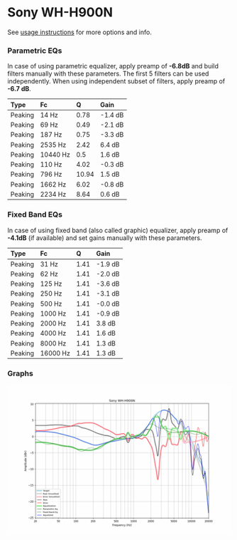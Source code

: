 # Sony WH-H900N
See [usage instructions](https://github.com/jaakkopasanen/AutoEq#usage) for more options and info.

### Parametric EQs
In case of using parametric equalizer, apply preamp of **-6.8dB** and build filters manually
with these parameters. The first 5 filters can be used independently.
When using independent subset of filters, apply preamp of **-6.7 dB**.

| Type    | Fc       |     Q | Gain    |
|:--------|:---------|:------|:--------|
| Peaking | 14 Hz    |  0.78 | -1.4 dB |
| Peaking | 69 Hz    |  0.49 | -2.1 dB |
| Peaking | 187 Hz   |  0.75 | -3.3 dB |
| Peaking | 2535 Hz  |  2.42 | 6.4 dB  |
| Peaking | 10440 Hz |  0.5  | 1.6 dB  |
| Peaking | 110 Hz   |  4.02 | -0.3 dB |
| Peaking | 796 Hz   | 10.94 | 1.5 dB  |
| Peaking | 1662 Hz  |  6.02 | -0.8 dB |
| Peaking | 2234 Hz  |  8.64 | 0.6 dB  |

### Fixed Band EQs
In case of using fixed band (also called graphic) equalizer, apply preamp of **-4.1dB**
(if available) and set gains manually with these parameters.

| Type    | Fc       |    Q | Gain    |
|:--------|:---------|:-----|:--------|
| Peaking | 31 Hz    | 1.41 | -1.9 dB |
| Peaking | 62 Hz    | 1.41 | -2.0 dB |
| Peaking | 125 Hz   | 1.41 | -3.6 dB |
| Peaking | 250 Hz   | 1.41 | -3.1 dB |
| Peaking | 500 Hz   | 1.41 | -0.0 dB |
| Peaking | 1000 Hz  | 1.41 | -0.9 dB |
| Peaking | 2000 Hz  | 1.41 | 3.8 dB  |
| Peaking | 4000 Hz  | 1.41 | 1.6 dB  |
| Peaking | 8000 Hz  | 1.41 | 1.3 dB  |
| Peaking | 16000 Hz | 1.41 | 1.3 dB  |

### Graphs
![](./Sony%20WH-H900N.png)